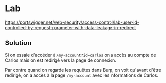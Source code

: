 # Lab

https://portswigger.net/web-security/access-control/lab-user-id-controlled-by-request-parameter-with-data-leakage-in-redirect

## Solution

Si on essaie d'accéder à `/my-account?id=carlos` on a accès au compte de Carlos mais on est redirigé vers la page de connexion.

Par contre quand on regarde les requêtes dans Burp, on voit qu'avant d'être redirigé, on a accès à la page `/my-account` avec les informations de Carlos.